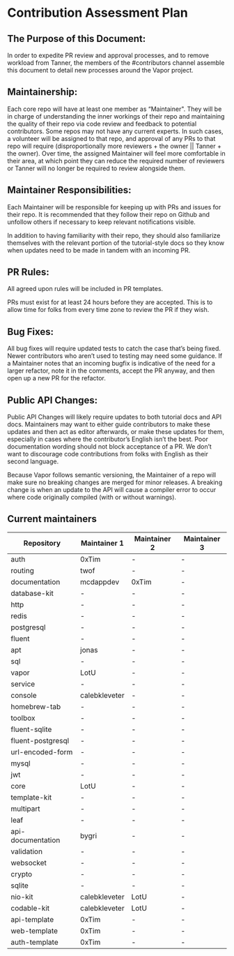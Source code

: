 # Contribution Assessment Plan

## The Purpose of this Document:
In order to expedite PR review and approval processes, and to remove workload from Tanner, the members of the #contributors channel assemble this document to detail new processes around the Vapor project.

## Maintainership:
Each core repo will have at least one member as “Maintainer". They will be in charge of understanding the inner workings of their repo and maintaining the quality of their repo via code review and feedback to potential contributors. Some repos may not have any current experts. In such cases, a volunteer will be assigned to that repo, and approval of any PRs to that repo will require (disproportionally more reviewers + the owner || Tanner + the owner). Over time, the assigned Maintainer will feel more comfortable in their area, at which point they can reduce the required number of reviewers or Tanner will no longer be required to review alongside them.

## Maintainer Responsibilities:
Each Maintainer will be responsible for keeping up with PRs and issues for their repo. It is recommended that they follow their repo on Github and unfollow others if necessary to keep relevant notifications visible. 

In addition to having familiarity with their repo, they should also familiarize themselves with the relevant portion of the tutorial-style docs so they know when updates need to be made in tandem with an incoming PR.

## PR Rules:
All agreed upon rules will be included in PR templates.

PRs must exist for at least 24 hours before they are accepted. This is to allow time for folks from every time zone to review the PR if they wish.

## Bug Fixes:
All bug fixes will require updated tests to catch the case that’s being fixed. Newer contributors who aren’t used to testing may need some guidance.
If a Maintainer notes that an incoming bugfix is indicative of the need for a larger refactor, note it in the comments, accept the PR anyway, and then open up a new PR for the refactor. 

## Public API Changes:
Public API Changes will likely require updates to both tutorial docs and API docs. Maintainers may want to either guide contributors to make these updates and then act as editor afterwards, or make these updates for them, especially in cases where the contributor’s English isn’t the best. Poor documentation wording should not block acceptance of a PR. We don’t want to discourage code contributions from folks with English as their second language.

Because Vapor follows semantic versioning, the Maintainer of a repo will make sure no breaking changes are merged for minor releases. A breaking change is when an update to the API will cause a compiler error to occur where code originally compiled (with or without warnings).

## Current maintainers

| Repository | Maintainer 1 | Maintainer 2 | Maintainer 3 |
| ---------- | ------------ | ------------ | ------------ |
| auth | 0xTim | - | - |
| routing | twof | - | - |
| documentation | mcdappdev | 0xTim | - |
| database-kit | - | - | - |
| http | - | - | - |
| redis | - | - | - |
| postgresql | - | - | - |
| fluent | - | - | - |
| apt | jonas | - | - |
| sql | - | - | - |
| vapor | LotU | - | - |
| service | - | - | - |
| console | calebkleveter | - | - |
| homebrew-tab | - | - | - |
| toolbox | - | - | - |
| fluent-sqlite | - | - | - |
| fluent-postgresql | - | - | - |
| url-encoded-form | - | - | - |
| mysql | - | - | - |
| jwt | - | - | - |
| core | LotU | - | - |
| template-kit | - | - | - |
| multipart | - | - | - |
| leaf | - | - | - |
| api-documentation | bygri | - | - |
| validation | - | - | - |
| websocket | - | - | - |
| crypto | - | - | - |
| sqlite | - | - | - |
| nio-kit | calebkleveter | LotU | - |
| codable-kit | calebkleveter | LotU | - |
| api-template | 0xTim | - | - |
| web-template | 0xTim | - | - |
| auth-template | 0xTim | - | - |

